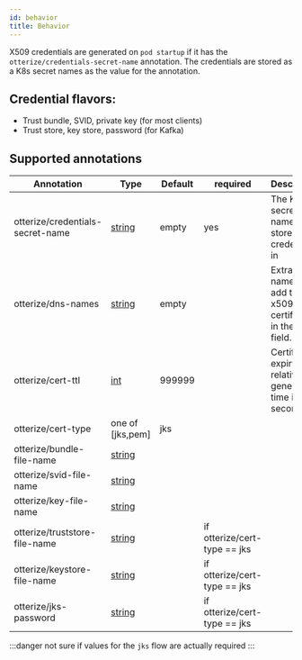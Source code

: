 ```yaml
---
id: behavior
title: Behavior
---
```


X509 credentials are generated on `pod startup` if it has the `otterize/credentials-secret-name`  annotation. The credentials are stored as a K8s secret names as the value for the annotation.

## Credential flavors:

- Trust bundle, SVID, private key (for most clients)
- Trust store, key store, password (for Kafka)

## Supported annotations

| Annotation                       | Type              | Default | required                     | Description                                                                                                             |
|----------------------------------|-------------------|---------|------------------------------|-------------------------------------------------------------------------------------------------------------------------|
| otterize/credentials-secret-name | [string](#string) | empty   | yes                          | The K8s secret name to store credentials in                                                                             |
| otterize/dns-names               | [string](#string) | empty   |                              | Extra DNS names to add to x509 certificates in the [SAN](https://en.wikipedia.org/wiki/Subject_Alternative_Name) field. |
| otterize/cert-ttl                | [int](#int)       | 999999  |                              | Certificate expiry time relative to generation time in seconds.                                                         |
| otterize/cert-type               | one of [jks,pem]  | jks     |                              |                                                                                                                         |
| otterize/bundle-file-name        | [string](#string) |         |                              |                                                                                                                         |
| otterize/svid-file-name          | [string](#string) |         |                              |                                                                                                                         |
| otterize/key-file-name           | [string](#string) |         |                              |                                                                                                                         |
| otterize/truststore-file-name    | [string](#string) |         | if otterize/cert-type == jks |                                                                                                                         |
| otterize/keystore-file-name      | [string](#string) |         | if otterize/cert-type == jks |                                                                                                                         |
| otterize/jks-password            | [string](#string) |         | if otterize/cert-type == jks |                                                                                                                         |

:::danger not sure if values for the `jks` flow are actually required
:::
